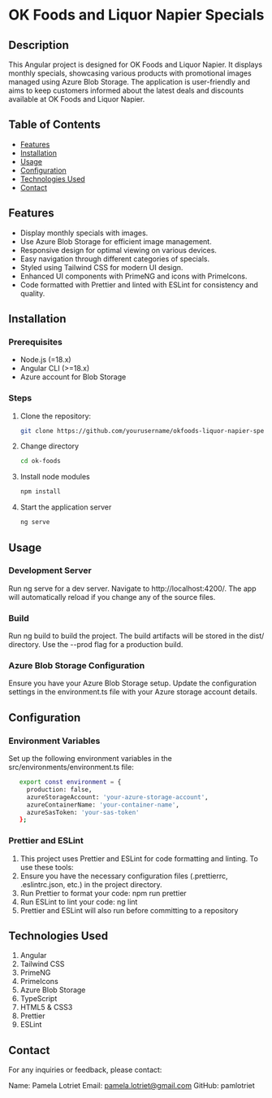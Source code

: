 # OK Foods and Liquor Napier Specials

## Description
This Angular project is designed for OK Foods and Liquor Napier. It displays monthly specials, showcasing various products with promotional images managed using Azure Blob Storage. The application is user-friendly and aims to keep customers informed about the latest deals and discounts available at OK Foods and Liquor Napier.

## Table of Contents
- [Features](#features)
- [Installation](#installation)
- [Usage](#usage)
- [Configuration](#configuration)
- [Technologies Used](#technologies-used)
- [Contact](#contact)

## Features
- Display monthly specials with images.
- Use Azure Blob Storage for efficient image management.
- Responsive design for optimal viewing on various devices.
- Easy navigation through different categories of specials.
- Styled using Tailwind CSS for modern UI design.
- Enhanced UI components with PrimeNG and icons with PrimeIcons.
- Code formatted with Prettier and linted with ESLint for consistency and quality.

## Installation

### Prerequisites
- Node.js (=18.x)
- Angular CLI (>=18.x)
- Azure account for Blob Storage

### Steps
1. Clone the repository:
   ```bash
   git clone https://github.com/yourusername/okfoods-liquor-napier-specials.git
2. Change directory
    ```bash
   cd ok-foods
4. Install node modules
   ```bash
   npm install
6. Start the application server
   ```bash
   ng serve

## Usage 

### Development Server
Run ng serve for a dev server. Navigate to http://localhost:4200/. The app will automatically reload if you change any of the source files.

### Build
Run ng build to build the project. The build artifacts will be stored in the dist/ directory. Use the --prod flag for a production build.

### Azure Blob Storage Configuration
Ensure you have your Azure Blob Storage setup. Update the configuration settings in the environment.ts file with your Azure storage account details.

## Configuration

### Environment Variables
Set up the following environment variables in the src/environments/environment.ts file:
```bash
   export const environment = {
     production: false,
     azureStorageAccount: 'your-azure-storage-account',
     azureContainerName: 'your-container-name',
     azureSasToken: 'your-sas-token'
   };
```

### Prettier and ESLint
1. This project uses Prettier and ESLint for code formatting and linting. To use these tools:
2. Ensure you have the necessary configuration files (.prettierrc, .eslintrc.json, etc.) in the project directory.
3. Run Prettier to format your code: npm run prettier
4. Run ESLint to lint your code: ng lint
5. Prettier and ESLint will also run before committing to a repository

## Technologies Used
1. Angular
2. Tailwind CSS
3. PrimeNG
4. PrimeIcons
5. Azure Blob Storage
6. TypeScript
7. HTML5 & CSS3
8. Prettier
9. ESLint

## Contact
For any inquiries or feedback, please contact:

Name: Pamela Lotriet
Email: pamela.lotriet@gmail.com
GitHub: pamlotriet


